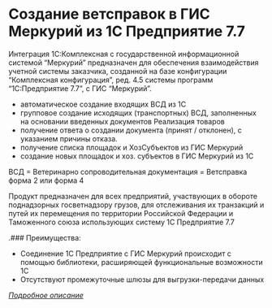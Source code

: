 # Создание ветсправок в ГИС Меркурий из 1С Предприятие 7.7

Интеграция 1С:Комплексная с государственной информационной системой “Меркурий” предназначен для обеспечения взаимодействия учетной системы заказчика, созданной на базе конфигурации “Комплексная конфигурация”, ред. 4.5 системы программ “1С:Предприятие 7.7”, с ГИС “Меркурий”.

* автоматическое создание входящих ВСД из 1С
* групповое создание исходящих (транспортных) ВСД, заполненных на основании введенных документов Реализация товаров
* получение ответа о создании документа (принят / отклонен), с указанием причины отказа.
* получение списка площадок и ХозСубъектов из ГИС Меркурий
* создание новых площадок и хоз. субъектов в ГИС Меркурий из 1С

ВСД = Ветеринарно сопроводительная документация = Ветсправка форма 2 или форма 4

Продукт предназначен для всех предприятий, участвующих в обороте поднадзорных госветнадзору грузов, для отслеживания их транзакций и путей их перемещения по территории Российской Федерации и Таможенного союза использующих систему 1С Предприятие 7.7 

.### Преимущества:
 
* Соединение 1С Предприятие с ГИС Меркурий происходит с помощью библиотеки, расширяющей функциональные возможности 1С
* Отсутствуют промежуточные шлюзы для выгрузки-передачи данных

[*Подробное описание*](http://www.kb99.pro/%D0%BE%D0%B1%D0%BC%D0%B5%D0%BD-%D0%B2%D1%81%D0%B4-%D0%B3%D0%B8%D1%81-%D0%BC%D0%B5%D1%80%D0%BA%D1%83%D1%80%D0%B8%D0%B9-1%D1%81-%D0%BF%D1%80%D0%B5%D0%B4%D0%BF%D1%80%D0%B8%D1%8F%D1%82%D0%B8%D0%B5/)
